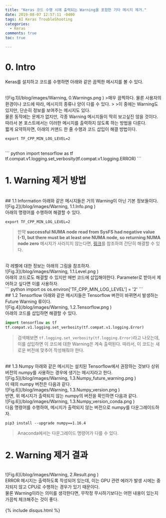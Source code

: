 ```yaml
---
title: "Keras 코드 수행 시에 출력되는 Warning을 포함한 기타 메시지 제거."
date: 2019-08-07 12:57:11 -0400
tags: AI Keras TroubleShooting
categories:
  - Keras
comments: true
toc: true

---
```


# 0. Intro
Keras를 설치하고 코드를 수행하면 아래와 같은 끔찍한 메시지를 볼 수 있다.

<br/>
![Fig.1](/blog/images/Warning, 0.Warnings.png )
>매우 끔찍하다. 물론 사용자의 환경이나 코드에 따라, 메시지의 종류나 양이 다를 수 있다.
>
>이 중에는 Warning도 있지만, 단순히 정보를 보여주는 메시지도 있다.

<br/>
물론 동작에는 문제가 없지만, 각종 Warning 메시지들이 딱히 보고싶진 않을 것이다.

<br/>
따라서 본 포스트에서는 이러한 메시지를 출력하지 않도록 하는 방법을 다룬다.

<br/>
짧게 요약하자면, 아래의 커맨드 한 줄 수행과 코드 삽입이 해결 방법이다.

`export TF_CPP_MIN_LOG_LEVEL=2`

<br/>
``` python
import tensorflow as tf
tf.compat.v1.logging.set_verbosity(tf.compat.v1.logging.ERROR)
```

# 1. Warning 제거 방법

<br/>
## 1.1 Information
아래와 같은 메시지들은 거의 Warning이 아닌 기본 정보들이다.

<br/>
![Fig.2](/blog/images/Warning, 1.1.Info.png )

<br/>
아래의 명령어를 수행하여 해결할 수 있다.

`export TF_CPP_MIN_LOG_LEVEL=2`
>만약 **successful NUMA node read from SysFS had negative value (-1), but there must be at least one NUMA node, so returning NUMA node zero** 메시지가 사라지지 않는다면, [링크](https://hiseon.me/data-analytics/tensorflow/tensorflow-numa-node-error/)를 참조하여 간단히 해결할 수 있다.

<br/>
각 레벨에 대한 정보는 아래의 그림을 참조하자.

<br/>
![Fig.3](/blog/images/Warning, 1.1.Level.png )

<br/>
아래의 코드로도 해결할 수 있지만 매번 코드에 삽입해야한다. Parameter로 받아서 제어하고 싶다면 이를 사용하자.

<br/>
``` python
import os
os.environ['TF_CPP_MIN_LOG_LEVEL'] = '2'
```

<br/>
## 1.2 Tensorflow
아래와 같은 메시지들은 Tensorflow 버전이 바뀌면서 발생하는 Future Warning 류이다. 

<br/>
![Fig.4](/blog/images/Warning, 1.2.Tensorflow.png )

<br/>
아래의 코드를 삽입하면 해결할 수 있다.

``` python
import tensorflow as tf
tf.compat.v1.logging.set_verbosity(tf.compat.v1.logging.Error)
```
>검색해보면 `tf.logging.set_verbosity(tf.logging.Error)`라고 나오는데, 이를 삽입하면 이 코드에 대한 Warning은 계속 출력된다. 따라서, 이 코드는 새로운 버전에 맞추어 작성해줘야 한다.

<br/>
## 1.3 Numpy
아래와 같은 메시지는 설치된 Tensorflow에서 권장하는 것보다 상위 버전의 numpy를 사용하는 경우에 생기는 메시지라고 한다.

<br/>
![Fig.5](/blog/images/Warning, 1.3.Numpy_future_warning.png )

<br/>
이 때의 numpy 버전은 다음과 같다.

<br/>
![Fig.6](/blog/images/Warning, 1.3.Numpy_version.png )

<br/>
반면, 위 메시지가 출력되지 않는 numpy의 버전을 확인하면 다음과 같다.

<br/>
![Fig.6](/blog/images/Warning, 1.3.Numpy_version_conda.png )

<br/>
다음 명령어를 수행하여, 메시지가 출력되지 않는 버전으로 numpy를 다운그레이드하자.

`pip3 install --upgrade numpy==1.16.4`
>Anaconda에서는 다운그레이드 명령어가 다를 수 있다.

# 2. Warning 제거 결과

<br/>
![Fig.6](/blog/images/Warning, 2.Result.png )

<br/>
ERROR 메시지는 출력하도록 작성되어 있는데, 이는 GPU 관련 에러가 발생 시에는 중지되지 않고 CPU로 수행하는 경우가 있기 때문이다.

<br/>
물론 Warning이라는 의미를 생각한다면, 무작정 무시하기보다는 어떤 내용이 있는지 가끔씩 체크해주는 것이 좋다.


<br/>
<br/>
{% include disqus.html %}
